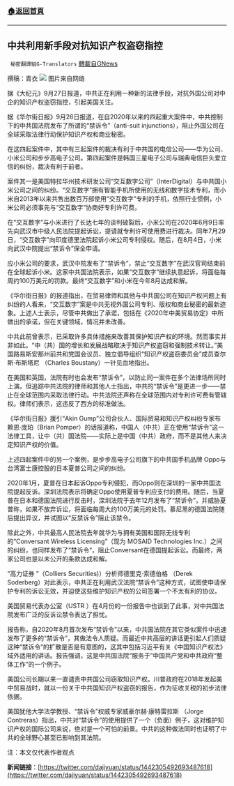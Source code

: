 ###  [:house:返回首頁](https://github.com/ourhimalayas/txt)
---


## 中共利用新手段对抗知识产权盗窃指控
` 秘密翻譯組G-Translators` [轉載自GNews](https://gnews.org/zh-hans/1557340/)

撰稿：青衣
![](https://assets.gnews.org/wp-content/uploads/2021/09/图片1-86.png)
图片来自网络

据《大纪元》9月27日报道，中共正在利用一种新的法律手段，对抗外国公司对中企的知识产权盗窃指控，引起美国关注。

据《华尔街日报》9月26日报道，在自2020年以来的四起重大案件中，中共控制下的中共国法院发布了所谓的“禁诉令”（anti-suit injunctions），阻止外国公司在全球采取法律行动保护知识产权和商业秘密。

在这四起案件中，其中有三起案件的裁决有利于中共国的电信公司——华为公司、小米公司和步步高电子公司。第四起案件是韩国三星电子公司与瑞典电信巨头爱立信的纠纷，裁决有利于前者。

案件其一是美国特拉华州技术研发公司“交互数字公司”（InterDigital）与中共国小米公司之间的纠纷。“交互数字”拥有智能手机所使用的无线和数字技术专利，而小米自2013年以来共售出数百万部使用“交互数字”专利的手机，依照行业惯例，小米公司必须事先与“交互数字”协商好专利许可费。

在“交互数字”与小米进行了长达七年的谈判破裂后，小米公司在2020年6月9日率先向武汉市中级人民法院提起诉讼，提请就专利许可使用费进行裁决。同年7月29日，“交互数字”向印度德里法院起诉小米公司专利侵权。随后，在8月4日，小米向武汉中院提出“禁诉令”保全申请。

应小米公司的要求，武汉中院发布了“禁诉令”，禁止“交互数字”在武汉官司结束前在全球起诉小米。这家中共国法院表示，如果“交互数字”继续执意起诉，将面临每周约100万美元的罚款。最终“交互数字”和小米在今年8月达成和解。

《华尔街日报》的报道指出，在贸易律师和其他与中共国公司在知识产权问题上有纠纷的人看来，“交互数字”案是中共无视外国公司专利、版权和商业秘密的最新迹象。上述人士表示，尽管中共做出了承诺，包括在《2020年中美贸易协定》中所做出的承诺，但在关键领域，情况并未改善。

中共此前曾表示，已采取许多具体措施来改善其保护知识产权的环境。然而事实并非如此。“中（共）国的增长和发展战略取决于知识产权盗窃和强制技术转让。”美国路易斯安那州前共和党国会议员、独立倡导组织“知识产权盗窃委员会”成员查尔斯‧布斯塔尼 （Charles Boustany）一针见血地指出。

在美国和英国，法院有时也会发布“禁诉令”，以防止同一案件在多个法律场所同时上演。但追踪中共法院的律师和其他人士指出，中共的“禁诉令”是更进一步——禁止在全球范围内采取法律行动。中共法院还声称在全球范围内对专利许可费有管辖权。律师们表示，这违反了西方的标准做法。

《华尔街日报》援引“Akin Gump”公司合伙人、国际贸易和知识产权纠纷专家布赖恩‧庞珀（Brian Pomper）的话报道称，中国人（中共）正在使用“禁诉令”这一法律工具，让中（共）国法院——实际上是中国（中共）政府，而不是其他人来决定知识产权的价值。

上述四起案件中的另一个案例，是步步高电子公司旗下的中共国手机品牌 Oppo与台湾富士康控股的日本夏普公司之间的纠纷。

2020年1月，夏普在日本起诉Oppo专利侵犯，而Oppo则在深圳的一家中共国法院提起反诉。深圳法院表示将确定Oppo使用夏普专利应支付的费用。随后，当夏普在日本和德国法院进行反击时，深圳法院于去年12月发布了“禁诉令”，并威胁夏普称，如果不放弃诉讼，将面临每周大约100万美元的处罚。慕尼黑的德国法院随后提出异议，并试图以“反禁诉令”阻止该禁令。

除此之外，中共最高人民法院去年就华为与拥有美国和国际无线专利的“Conversant Wireless Licensing”（现为 MOSAID Technologies Inc.）之间的纠纷，也同样发布了“禁诉令“，阻止Conversant在德国提起诉讼。而最终，两家公司也是以未公开的条款达成和解。

“高力证券 ”（Colliers Securities)）分析师德里克‧索德伯格 （Derek Soderberg）对此表示，中共正在利用武汉法院“禁诉令”这种方式，试图使申请保护专利的诉讼无效，并迫使这些维护知识产权的公司签署一个不太有利的协议。

美国贸易代表办公室（USTR ）在4月份的一份报告中也谈到了此事，对中共国法院发布广泛的反诉讼禁令表达了担忧。

报告称，自2020年8月首次发布“禁诉令”以来，中共国法院在其它类似案件中迅速发布了更多的“禁诉令”，其做法令人质疑。而最近中共高层的讲话更引起人们质疑这种“禁诉令”的扩散是否是有意图的，这其中包括习近平有关《中国知识产权法》域外适用的讲话。报告强调，这是中共国法院“服务于”中国共产党和中共政府“整体工作”的一个例子。

美国公司长期以来一直谴责中共国公司窃取知识产权。川普政府在2018年发起美中贸易战时，就以一份关于中共国知识产权盗窃的报告，作为征收关税的初步法律依据。

美国犹他大学法学教授、“禁诉令”权威专家威豪尔赫‧康特雷拉斯 （Jorge Contreras）指出，中共对“禁诉令”的使用提供了一个（负面）例子，这对维护知识产权的国际公司来说，绝对是一个可怕的前景。中共的这种做法同时也证明了中共的全球野心甚至已影响到其法院。

注：本文仅代表作者观点

**新闻链接**：[https://twitter.com/dajiyuan/status/1442305492693487618](https://twitter.com/dajiyuan/status/1442305492693487618)

